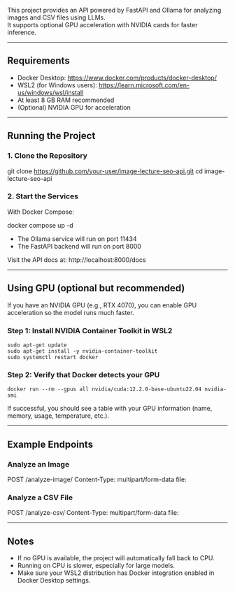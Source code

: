 This project provides an API powered by FastAPI and Ollama for analyzing images and CSV files using LLMs.  
It supports optional GPU acceleration with NVIDIA cards for faster inference.

---

## Requirements

- Docker Desktop: https://www.docker.com/products/docker-desktop/
- WSL2 (for Windows users): https://learn.microsoft.com/en-us/windows/wsl/install
- At least 8 GB RAM recommended
- (Optional) NVIDIA GPU for acceleration

---

## Running the Project

### 1. Clone the Repository

git clone https://github.com/your-user/image-lecture-seo-api.git
cd image-lecture-seo-api

### 2. Start the Services

With Docker Compose:

docker compose up -d

- The Ollama service will run on port 11434
- The FastAPI backend will run on port 8000

Visit the API docs at:
http://localhost:8000/docs

---

## Using GPU (optional but recommended)

If you have an NVIDIA GPU (e.g., RTX 4070), you can enable GPU acceleration so the model runs much faster.

### Step 1: Install NVIDIA Container Toolkit in WSL2

```
sudo apt-get update
sudo apt-get install -y nvidia-container-toolkit
sudo systemctl restart docker
```

### Step 2: Verify that Docker detects your GPU

```
docker run --rm --gpus all nvidia/cuda:12.2.0-base-ubuntu22.04 nvidia-smi
```

If successful, you should see a table with your GPU information (name, memory, usage, temperature, etc.).

---

## Example Endpoints

### Analyze an Image

POST /analyze-image/
Content-Type: multipart/form-data
file: <upload your image>

### Analyze a CSV File

POST /analyze-csv/
Content-Type: multipart/form-data
file: <upload your CSV>

---

## Notes

- If no GPU is available, the project will automatically fall back to CPU.
- Running on CPU is slower, especially for large models.
- Make sure your WSL2 distribution has Docker integration enabled in Docker Desktop settings.
